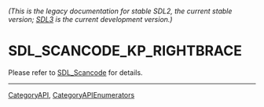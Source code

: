 ###### (This is the legacy documentation for stable SDL2, the current stable version; [SDL3](https://wiki.libsdl.org/SDL3/) is the current development version.)
# SDL_SCANCODE_KP_RIGHTBRACE

Please refer to [SDL_Scancode](SDL_Scancode) for details.

----
[CategoryAPI](CategoryAPI), [CategoryAPIEnumerators](CategoryAPIEnumerators)

